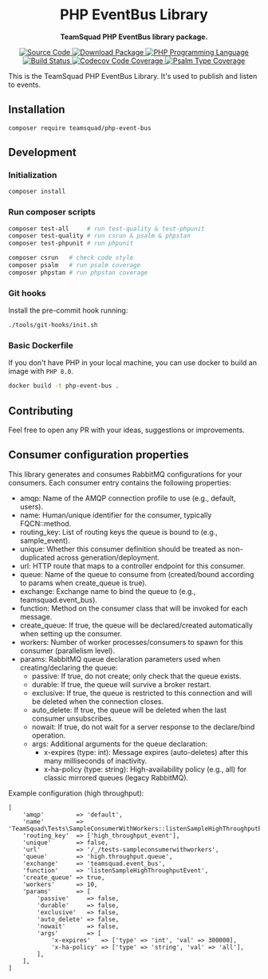 <h1 align="center"><!-- NAME_START -->PHP EventBus Library<!-- NAME_END --></h1>

<!-- BADGES_START -->
<p align="center">
    <strong>TeamSquad PHP EventBus library package.</strong>
</p>

<p align="center">
    <a href="https://github.com/teamsquad-io/php-event-bus">
        <img src="https://img.shields.io/badge/source-teamsquad--io/php--event--bus-blue.svg?style=flat-square" alt="Source Code">
    </a>
    <a href="https://packagist.org/packages/teamsquad.io/php-event-bus">
        <img src="https://img.shields.io/packagist/v/teamsquad.io/php-event-bus.svg?style=flat-square&label=release" alt="Download Package">
    </a>
    <a href="https://php.net">
        <img src="https://img.shields.io/packagist/php-v/teamsquad.io/php-event-bus.svg?style=flat-square&colorB=%238892BF" alt="PHP Programming Language">
    </a>
    <a href="https://github.com/teamsquad-io/php-event-bus/actions/workflows/ci.yml">
        <img src="https://img.shields.io/github/workflow/status/teamsquad-io/php-event-bus/CI?logo=github" alt="Build Status">
    </a>
    <a href="https://codecov.io/gh/teamsquad-io/php-event-bus">
        <img src="https://img.shields.io/codecov/c/gh/teamsquad-io/php-event-bus?label=codecov&logo=codecov&style=flat-square" alt="Codecov Code Coverage">
    </a>
    <a href="https://shepherd.dev/github/teamsquad-io/php-event-bus">
        <img src="https://img.shields.io/endpoint?style=flat-square&url=https%3A%2F%2Fshepherd.dev%2Fgithub%2Fteamsquad-io%2Fphp-event-bus%2Fcoverage" alt="Psalm Type Coverage">
    </a>
</p>
<!-- BADGES_END -->
This is the TeamSquad PHP EventBus Library. It's used to publish and listen to events.

<h2>Installation</h2>
<p>
    <code>composer require teamsquad/php-event-bus</code>
</p>

## Development

### Initialization

```bash
composer install
```

### Run composer scripts

```bash
composer test-all     # run test-quality & test-phpunit
composer test-quality # run csrun & psalm & phpstan
composer test-phpunit # run phpunit

composer csrun   # check code style
composer psalm   # run psalm coverage
composer phpstan # run phpstan coverage
```

### Git hooks

Install the pre-commit hook running:

```bash
./tools/git-hooks/init.sh
```

### Basic Dockerfile

If you don't have PHP in your local machine, you can use docker to build an image with `PHP 8.0`.

```bash
docker build -t php-event-bus .
```

## Contributing

Feel free to open any PR with your ideas, suggestions or improvements.


## Consumer configuration properties

This library generates and consumes RabbitMQ configurations for your consumers. Each consumer entry contains the following properties:

- amqp: Name of the AMQP connection profile to use (e.g., default, users).
- name: Human/unique identifier for the consumer, typically FQCN::method.
- routing_key: List of routing keys the queue is bound to (e.g., sample_event).
- unique: Whether this consumer definition should be treated as non-duplicated across generation/deployment.
- url: HTTP route that maps to a controller endpoint for this consumer.
- queue: Name of the queue to consume from (created/bound according to params when create_queue is true).
- exchange: Exchange name to bind the queue to (e.g., teamsquad.event_bus).
- function: Method on the consumer class that will be invoked for each message.
- create_queue: If true, the queue will be declared/created automatically when setting up the consumer.
- workers: Number of worker processes/consumers to spawn for this consumer (parallelism level).
- params: RabbitMQ queue declaration parameters used when creating/declaring the queue:
  - passive: If true, do not create; only check that the queue exists.
  - durable: If true, the queue will survive a broker restart.
  - exclusive: If true, the queue is restricted to this connection and will be deleted when the connection closes.
  - auto_delete: If true, the queue will be deleted when the last consumer unsubscribes.
  - nowait: If true, do not wait for a server response to the declare/bind operation.
  - args: Additional arguments for the queue declaration:
    - x-expires (type: int): Message expires (auto-deletes) after this many milliseconds of inactivity.
    - x-ha-policy (type: string): High-availability policy (e.g., all) for classic mirrored queues (legacy RabbitMQ).

Example configuration (high throughput):

```
[
    'amqp'         => 'default',
    'name'         => 'TeamSquad\Tests\SampleConsumerWithWorkers::listenSampleHighThroughputEvent',
    'routing_key'  => ['high_throughput_event'],
    'unique'       => false,
    'url'          => '/_/tests-sampleconsumerwithworkers',
    'queue'        => 'high.throughput.queue',
    'exchange'     => 'teamsquad.event_bus',
    'function'     => 'listenSampleHighThroughputEvent',
    'create_queue' => true,
    'workers'      => 10,
    'params'       => [
        'passive'     => false,
        'durable'     => false,
        'exclusive'   => false,
        'auto_delete' => false,
        'nowait'      => false,
        'args'        => [
            'x-expires'   => ['type' => 'int', 'val' => 300000],
            'x-ha-policy' => ['type' => 'string', 'val' => 'all'],
        ],
    ],
]
```
